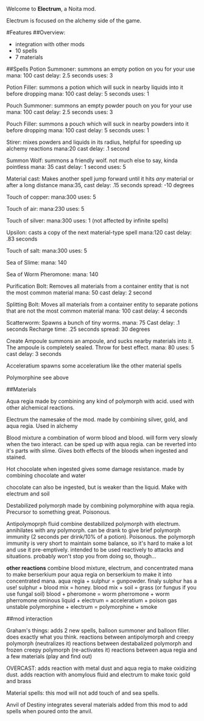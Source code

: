 Welcome to **Electrum**, a Noita mod.

Electrum is focused on the alchemy side of the game.






#Features
##Overview:
- integration with other mods
- 10 spells
- 7 materials

##Spells
Potion Summoner:
	summons an empty potion on you for your use
	mana: 100
	cast delay: 2.5 seconds
	uses: 3

Potion Filler:
	summons a potion which will suck in nearby liquids into it before dropping
	mana: 100
	cast delay: 5 seconds
	uses: 1

Pouch Summoner:
	summons an empty powder pouch on you for your use
	mana: 100
	cast delay: 2.5 seconds
	uses: 3

Pouch Filler:
	summons a pouch which will suck in nearby powders into it before dropping
	mana: 100
	cast delay: 5 seconds
	uses: 1

Stirer:
	mixes powders and liquids in its radius, helpful for speeding up alchemy reactions
	mana:20
	cast delay: .1 second
	
Summon Wolf:
	summons a friendly wolf. not much else to say, kinda pointless
	mana: 35
	cast delay: 1 second
	uses: 5
	
Material cast:
	Makes another spell jump forward until it hits *any* material or after a long distance
	mana:35,
	cast delay: .15 seconds
	spread: -10 degrees
	
Touch of copper:
	mana:300
	uses: 5

Touch of air:
	mana:230
	uses: 5	
	
Touch of silver:
	mana:300
	uses: 1 (not affected by infinite spells)

Upsilon:
	casts a copy of the next material-type spell
	mana:120
	cast delay: .83 seconds

Touch of salt:
	mana:300
	uses: 5

Sea of Slime:
	mana: 140
	
Sea of Worm Pheromone:
	mana: 140
	
Purification Bolt:
	Removes all materials from a container entity that is not the most common material
	mana: 50
	cast delay: 2 second
	
Splitting Bolt:
	Moves all materials from a container entity to separate potions that are not the most common material
	mana: 100
	cast delay: 4 seconds

Scatterworm:
	Spawns a bunch of tiny worms.
	mana: 75
	Cast delay: .1 seconds
	Recharge time: .25 seconds
	spread: 30 degrees
	
Create Ampoule
	summons an ampoule, and sucks nearby materials into it. The ampoule is completely sealed. Throw for best effect.
	mana: 80
	uses: 5
	cast delay: 3 seconds
	
Acceleratium
	spawns some acceleratium like the other material spells
	
Polymorphine
	see above
	
##Materials

Aqua regia
	made by combining any kind of polymorph with acid. used with other alchemical reactions.

Electrum
	the namesake of the mod. made by combining silver, gold, and aqua regia. Used in alchemy
	
Blood mixture
	a combination of worm blood and blood. will form very slowly when the two interact. can be sped up with aqua regia. can be reverted into it's parts with slime.
	Gives both effects of the bloods when ingested and stained.

Hot chocolate
	when ingested gives some damage resistance. made by combining chocolate and water
	
chocolate 
	can also be ingested, but is weaker than the liquid. Make with electrum and soil
	
Destabilized polymorph
	made by combining polymorphine with aqua regia. Precursor to something great. Poisonous.
	
Antipolymoprph fluid
	combine destabilized polymorph with electrum. annihilates with any polymorph. can be drank to give brief  polymorph immunity (2 seconds per drink/10% of a potion). Poisonous.
	the polymorph immunity is very short to maintain some balance, so it's hard to make a lot and use it pre-emptively. intended to be used reactively to attacks and situations. probably won't stop you from doing so, though...

**other reactions**
	combine blood mixture, electrum, and concentrated mana to make berserkium
	pour aqua regia on berserkium to make it into concentrated mana.
	aqua regia + sulphur = gunpowder. finaly sulphur has a use!
	sulphur + blood mix = honey.
	blood mix + soil = grass (or fungus if you use fungal soil)
	blood + pheromone = worm pherromone + worm pherromone
	ominous liquid + electrum = acceleratium + poison gas
	unstable polymorphine + electrum = polymorphine + smoke

##mod interaction

Graham's things:
	adds 2 new spells, balloon summoner and balloon filler. does exactly what you think.
	reactions between antipolymorph and creepy polymorph (neutralizes it)
	reactions between destabalized polymorph and frozen creepy polymorph (re-activates it)
	reactions between aqua regia and a few materials (play and find out)

OVERCAST:
	adds reaction with metal dust and aqua regia to make oxidizing dust.
	adds reaction with anomylous fluid and electrum to make toxic gold and brass
	
Material spells:
	this mod will not add touch of and sea spells.
	
Anvil of Destiny
	integrates several materials added from this mod to add spells when poured onto the anvil.
	